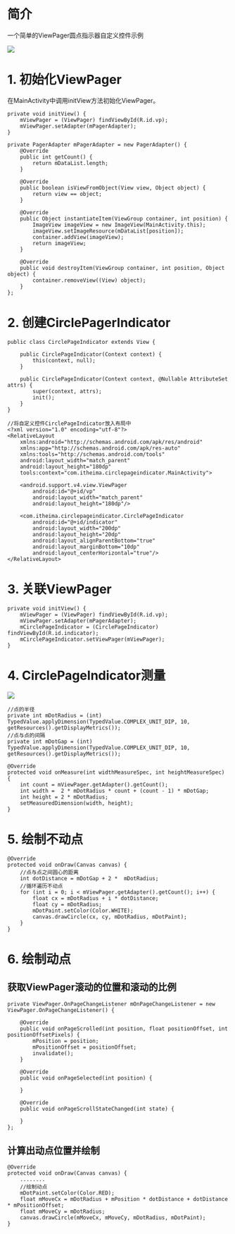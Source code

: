 # 简介 #
一个简单的ViewPager圆点指示器自定义控件示例

![](img/circle_page_indicator.gif)


# 1. 初始化ViewPager #
在MainActivity中调用initView方法初始化ViewPager。

    private void initView() {
        mViewPager = (ViewPager) findViewById(R.id.vp);
        mViewPager.setAdapter(mPagerAdapter);
    }

    private PagerAdapter mPagerAdapter = new PagerAdapter() {
        @Override
        public int getCount() {
            return mDataList.length;
        }

        @Override
        public boolean isViewFromObject(View view, Object object) {
            return view == object;
        }

        @Override
        public Object instantiateItem(ViewGroup container, int position) {
            ImageView imageView = new ImageView(MainActivity.this);
            imageView.setImageResource(mDataList[position]);
            container.addView(imageView);
            return imageView;
        }

        @Override
        public void destroyItem(ViewGroup container, int position, Object object) {
            container.removeView((View) object);
        }
    };

# 2. 创建CirclePagerIndicator #
	public class CirclePageIndicator extends View {
	
	    public CirclePageIndicator(Context context) {
	        this(context, null);
	    }
	
	    public CirclePageIndicator(Context context, @Nullable AttributeSet attrs) {
	        super(context, attrs);
	        init();
	    }
	}
	
	//将自定义控件CirclePageIndicator放入布局中
	<?xml version="1.0" encoding="utf-8"?>
	<RelativeLayout
	    xmlns:android="http://schemas.android.com/apk/res/android"
	    xmlns:app="http://schemas.android.com/apk/res-auto"
	    xmlns:tools="http://schemas.android.com/tools"
	    android:layout_width="match_parent"
	    android:layout_height="180dp"
	    tools:context="com.itheima.circlepageindicator.MainActivity">
	
	    <android.support.v4.view.ViewPager
	        android:id="@+id/vp"
	        android:layout_width="match_parent"
	        android:layout_height="180dp"/>
	
	    <com.itheima.circlepageindicator.CirclePageIndicator
	        android:id="@+id/indicator"
	        android:layout_width="200dp"
	        android:layout_height="20dp"
	        android:layout_alignParentBottom="true"
	        android:layout_marginBottom="10dp"
	        android:layout_centerHorizontal="true"/>
	</RelativeLayout>

# 3. 关联ViewPager #

    private void initView() {
        mViewPager = (ViewPager) findViewById(R.id.vp);
        mViewPager.setAdapter(mPagerAdapter);
        mCirclePageIndicator = (CirclePageIndicator) findViewById(R.id.indicator);
        mCirclePageIndicator.setViewPager(mViewPager);
    }

# 4. CirclePageIndicator测量 #
![](img/dot.png)


    //点的半径
    private int mDotRadius = (int) TypedValue.applyDimension(TypedValue.COMPLEX_UNIT_DIP, 10, getResources().getDisplayMetrics());
    //点与点的间隔
    private int mDotGap = (int) TypedValue.applyDimension(TypedValue.COMPLEX_UNIT_DIP, 10, getResources().getDisplayMetrics());

    @Override
    protected void onMeasure(int widthMeasureSpec, int heightMeasureSpec) {
        int count = mViewPager.getAdapter().getCount();
        int width =  2 * mDotRadius * count + (count - 1) * mDotGap;
        int height = 2 * mDotRadius;
        setMeasuredDimension(width, height);
    }

# 5. 绘制不动点 #
    @Override
    protected void onDraw(Canvas canvas) {
        //点与点之间圆心的距离
        int dotDistance = mDotGap + 2 *  mDotRadius;
        //循环遍历不动点
        for (int i = 0; i < mViewPager.getAdapter().getCount(); i++) {
            float cx = mDotRadius + i * dotDistance;
            float cy = mDotRadius;
            mDotPaint.setColor(Color.WHITE);
            canvas.drawCircle(cx, cy, mDotRadius, mDotPaint);
        }
    }

# 6. 绘制动点 #
## 获取ViewPager滚动的位置和滚动的比例 ##
    private ViewPager.OnPageChangeListener mOnPageChangeListener = new ViewPager.OnPageChangeListener() {

        @Override
        public void onPageScrolled(int position, float positionOffset, int positionOffsetPixels) {
            mPosition = position;
            mPositionOffset = positionOffset;
            invalidate();
        }

        @Override
        public void onPageSelected(int position) {

        }

        @Override
        public void onPageScrollStateChanged(int state) {

        }
    };

## 计算出动点位置并绘制 ##
    @Override
    protected void onDraw(Canvas canvas) {
		........
        //绘制动点
        mDotPaint.setColor(Color.RED);
        float mMoveCx = mDotRadius + mPosition * dotDistance + dotDistance * mPositionOffset;
        float mMoveCy = mDotRadius;
        canvas.drawCircle(mMoveCx, mMoveCy, mDotRadius, mDotPaint);
    }
